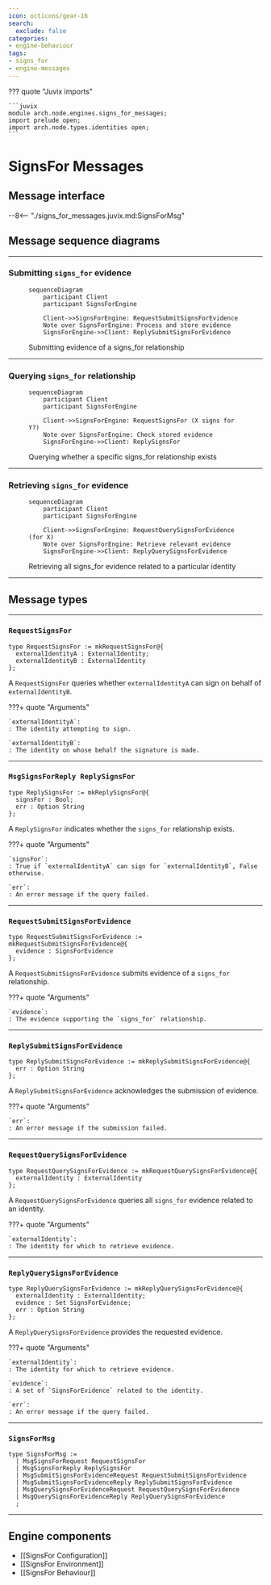```yaml
---
icon: octicons/gear-16
search:
  exclude: false
categories:
- engine-behaviour
tags:
- signs_for
- engine-messages
---
```


??? quote "Juvix imports"

    ```juvix
    module arch.node.engines.signs_for_messages;
    import prelude open;
    import arch.node.types.identities open;
    ```

# SignsFor Messages

## Message interface

--8<-- "./signs_for_messages.juvix.md:SignsForMsg"

## Message sequence diagrams

---

### Submitting `signs_for` evidence

<!-- --8<-- [start:message-sequence-diagram-submit] -->
<figure markdown="span">

```mermaid
sequenceDiagram
    participant Client
    participant SignsForEngine

    Client->>SignsForEngine: RequestSubmitSignsForEvidence
    Note over SignsForEngine: Process and store evidence
    SignsForEngine->>Client: ReplySubmitSignsForEvidence
```

<figcaption markdown="span">
Submitting evidence of a signs_for relationship
</figcaption>
</figure>
<!-- --8<-- [end:message-sequence-diagram-submit] -->

---

### Querying `signs_for` relationship

<!-- --8<-- [start:message-sequence-diagram-query-relation] -->
<figure markdown="span">

```mermaid
sequenceDiagram
    participant Client
    participant SignsForEngine

    Client->>SignsForEngine: RequestSignsFor (X signs for Y?)
    Note over SignsForEngine: Check stored evidence
    SignsForEngine->>Client: ReplySignsFor
```

<figcaption markdown="span">
Querying whether a specific signs_for relationship exists
</figcaption>
</figure>
<!-- --8<-- [end:message-sequence-diagram-query-relation] -->

---

### Retrieving `signs_for` evidence

<!-- --8<-- [start:message-sequence-diagram-query-evidence] -->
<figure markdown="span">

```mermaid
sequenceDiagram
    participant Client
    participant SignsForEngine

    Client->>SignsForEngine: RequestQuerySignsForEvidence (for X)
    Note over SignsForEngine: Retrieve relevant evidence
    SignsForEngine->>Client: ReplyQuerySignsForEvidence
```

<figcaption markdown="span">
Retrieving all signs_for evidence related to a particular identity
</figcaption>
</figure>
<!-- --8<-- [end:message-sequence-diagram-query-evidence] -->

---

## Message types

---

### `RequestSignsFor`

```juvix
type RequestSignsFor := mkRequestSignsFor@{
  externalIdentityA : ExternalIdentity;
  externalIdentityB : ExternalIdentity
};
```

A `RequestSignsFor` queries whether `externalIdentityA` can sign on behalf of
`externalIdentityB`.

???+ quote "Arguments"

    `externalIdentityA`:
    : The identity attempting to sign.

    `externalIdentityB`:
    : The identity on whose behalf the signature is made.

---

### `MsgSignsForReply ReplySignsFor`

```juvix
type ReplySignsFor := mkReplySignsFor@{
  signsFor : Bool;
  err : Option String
};
```

A `ReplySignsFor` indicates whether the `signs_for` relationship exists.

???+ quote "Arguments"

    `signsFor`:
    : True if `externalIdentityA` can sign for `externalIdentityB`, False otherwise.

    `err`:
    : An error message if the query failed.

---

### `RequestSubmitSignsForEvidence`

```juvix
type RequestSubmitSignsForEvidence := mkRequestSubmitSignsForEvidence@{
  evidence : SignsForEvidence
};
```

A `RequestSubmitSignsForEvidence` submits evidence of a `signs_for` relationship.

???+ quote "Arguments"

    `evidence`:
    : The evidence supporting the `signs_for` relationship.

---

### `ReplySubmitSignsForEvidence`

```juvix
type ReplySubmitSignsForEvidence := mkReplySubmitSignsForEvidence@{
  err : Option String
};
```

A `ReplySubmitSignsForEvidence` acknowledges the submission of evidence.

???+ quote "Arguments"

    `err`:
    : An error message if the submission failed.

---

### `RequestQuerySignsForEvidence`

```juvix
type RequestQuerySignsForEvidence := mkRequestQuerySignsForEvidence@{
  externalIdentity : ExternalIdentity
};
```

A `RequestQuerySignsForEvidence` queries all `signs_for` evidence related to an identity.

???+ quote "Arguments"

    `externalIdentity`:
    : The identity for which to retrieve evidence.

---

### `ReplyQuerySignsForEvidence`

```juvix
type ReplyQuerySignsForEvidence := mkReplyQuerySignsForEvidence@{
  externalIdentity : ExternalIdentity;
  evidence : Set SignsForEvidence;
  err : Option String
};
```

A `ReplyQuerySignsForEvidence` provides the requested evidence.

???+ quote "Arguments"

    `externalIdentity`:
    : The identity for which to retrieve evidence.

    `evidence`:
    : A set of `SignsForEvidence` related to the identity.

    `err`:
    : An error message if the query failed.

---

### `SignsForMsg`

<!-- --8<-- [start:SignsForMsg] -->
```juvix
type SignsForMsg :=
  | MsgSignsForRequest RequestSignsFor
  | MsgSignsForReply ReplySignsFor
  | MsgSubmitSignsForEvidenceRequest RequestSubmitSignsForEvidence
  | MsgSubmitSignsForEvidenceReply ReplySubmitSignsForEvidence
  | MsgQuerySignsForEvidenceRequest RequestQuerySignsForEvidence
  | MsgQuerySignsForEvidenceReply ReplyQuerySignsForEvidence
  ;
```
<!-- --8<-- [end:SignsForMsg] -->

---

## Engine components

- [[SignsFor Configuration]]
- [[SignsFor Environment]]
- [[SignsFor Behaviour]]
